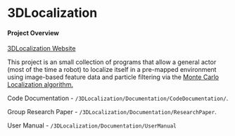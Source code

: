 3DLocalization
========================

#### Project Overview
[3DLocalization Website](http://jhallard.github.io/3DLocalization/)

This project is an small collection of programs that allow a general actor (most of the time a robot) to localize itself in a pre-mapped environment using image-based feature data and particle filtering via the [Monte Carlo Localization algorithm.](en.wikipedia.org/wiki/Monte_Carlo_localization)

Code Documentation - `/3DLocalization/Documentation/CodeDocumentation/`.

Group Research Paper - `/3DLocalization/Documentation/ResearchPaper`.

User Manual - `/3DLocalization/Documentation/UserManual`